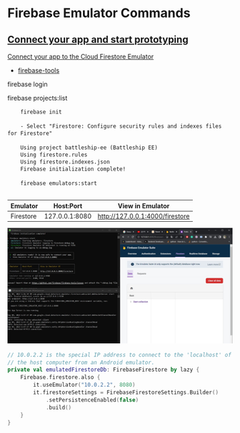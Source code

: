 # Firebase Emulator Commands

## [Connect your app and start prototyping](https://firebase.google.com/docs/emulator-suite/connect_and_prototype?database=Firestore)

[Connect your app to the Cloud Firestore Emulator](https://firebase.google.com/docs/emulator-suite/connect_firestore)

- [firebase-tools](https://github.com/firebase/firebase-tools)

 firebase login

 firebase projects:list

``` 
    firebase init
    
    - Select "Firestore: Configure security rules and indexes files for Firestore"

    Using project battleship-ee (Battleship EE)
    Using firestore.rules
    Using firestore.indexes.json
    Firebase initialization complete!

    firebase emulators:start
    
```

|Emulator|Host:Port|View in Emulator|
|-|-|-|
|Firestore|127.0.0.1:8080|http://127.0.0.1:4000/firestore|

![Firestore Emulator Suite](firestore-emulator.JPG)

```kotlin
// 10.0.2.2 is the special IP address to connect to the 'localhost' of
// the host computer from an Android emulator.
private val emulatedFirestoreDb: FirebaseFirestore by lazy {
    Firebase.firestore.also {
        it.useEmulator("10.0.2.2", 8080)
        it.firestoreSettings = FirebaseFirestoreSettings.Builder()
            .setPersistenceEnabled(false)
            .build()
    }
}
```

